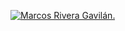 [![Marcos Rivera Gavilán.](https://i.imgur.com/0cMYUpi.png)](https://www.uco.es/aulasoftwarelibre/)
